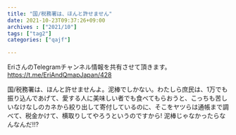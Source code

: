```yaml
---
title: "国/税務署は、ほんと許せません"
date: 2021-10-23T09:37:26+09:00
archives : ["2021/10"]
tags: ["tag2"]
categories: ["qajf"]

---
```


EriさんのTelegramチャンネル情報を共有させて頂きます。
https://t.me/EriAndQmapJapan/428

国/税務署は、ほんと許せませんよ。泥棒でしかない。わたしら庶民は、1万でも振り込んであげて、愛する人に美味しい者でも食べてもらおうと、こっちも苦しいなけなしのカネから絞り出して寄付しているのに、そこをヤツらは通帳まで調べて、税金かけて、横取りしてやろうというのですから! 泥棒じゃなかったらなんなんだ!!?
